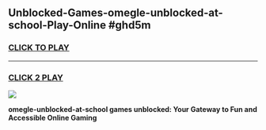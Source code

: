 
## Unblocked-Games-omegle-unblocked-at-school-Play-Online #ghd5m
<h3>
<a href="https://news.freeplayer.one?title=omegle-unblocked-at-school&ref=3">CLICK TO PLAY</a></h3>
<hr>

<h3>
<a href="https://news.freeplayer.one?title=omegle-unblocked-at-school&ref=3">CLICK 2 PLAY</a>
  
</h3>

<a href="https://news.freeplayer.one?title=omegle-unblocked-at-school&ref=3"><img src="https://clearcache.store/games.png"></a>


**omegle-unblocked-at-school games unblocked: Your Gateway to Fun and Accessible Online Gaming**

